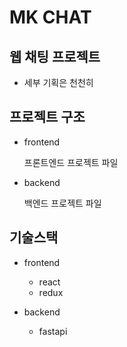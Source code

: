 # MK CHAT

## 웹 채팅 프로젝트

- 세부 기획은 천천히


## 프로젝트 구조

- frontend

    프론트엔드 프로젝트 파일    

- backend

    백엔드 프로젝트 파일

## 기술스택

- frontend
    - react
    - redux

- backend
    - fastapi